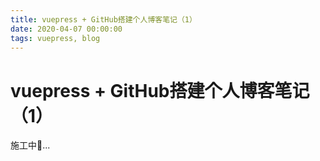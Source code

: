 ```yaml
---
title: vuepress + GitHub搭建个人博客笔记（1）
date: 2020-04-07 00:00:00
tags: vuepress, blog
---
```


# vuepress + GitHub搭建个人博客笔记（1）

施工中🚧...